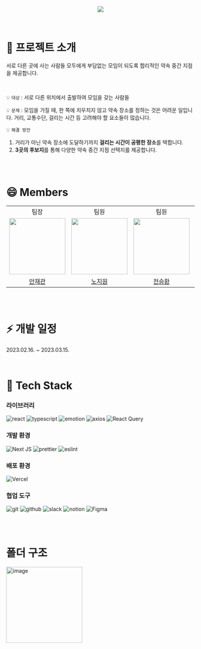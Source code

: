 <div align="center">
  <img src="https://user-images.githubusercontent.com/59648372/224749371-b7df11f3-8e6d-49e7-8118-661597e55e9d.png" />
</div>

<br />
<br />

# 👋 프로젝트 소개

서로 다른 곳에 사는 사람들 모두에게 부담없는 모임이 되도록 합리적인 약속 중간 지점을 제공합니다.

<br />

💡 `대상` : 서로 다른 위치에서 출발하여 모임을 갖는 사람들

💡 `문제` : 모임을 가질 때, 한 쪽에 치우치지 않고 약속 장소를 정하는 것은 어려운 일입니다. 거리, 교통수단, 걸리는 시간 등 고려해야 할 요소들이 많습니다.

💡 `해결 방안`
  1) 거리가 아닌 약속 장소에 도달하기까지 **걸리는 시간이 공평한 장소**를 택합니다.
  2) **3곳의 후보지**를 통해 다양한 약속 중간 지점 선택지를 제공합니다.

<br />
<br />

# 😄 Members

<table>
  <tbody>
  <tr>
  <td align="center">팀장</td>
  <td align="center">팀원</td>
  <td align="center">팀원</td>
  <td align="center">팀원</td>
  </tr>
  <tr>
  <td align="center"><a href="https://github.com/jaekwanAHN"><img src="https://avatars.githubusercontent.com/u/12118892?v=4" width="150px;" style="max-width: 100%;"/></a></td>
  <td align="center"><a href="https://github.com/fly1chop"><img src="https://avatars.githubusercontent.com/u/25377159?v=4" width="150px;" style="max-width: 100%;"/></a></td>
  <td align="center"><a href="https://github.com/Seung-hwan285"><img src="https://avatars.githubusercontent.com/u/74364667?v=4" width="150px;" style="max-width: 100%;"/></a></td>
  <td align="center"><a href="https://github.com/Kal-MH"><img src="https://avatars.githubusercontent.com/u/59648372?v=4" width="150px;" style="max-width: 100%;"/></a></td>
  </tr>
  <tr>
  <td align="center"><a href="https://github.com/jaekwanAHN">안재관</a></td>
  <td align="center"><a href="https://github.com/fly1chop">노지원</a></td>
  <td align="center"><a href="https://github.com/Seung-hwan285">전승환</a></td>
  <td align="center"><a href="https://github.com/Kal-MH">갈미현</a></td>
  </tr>
  </tbody>
</table>

<br />
<br />

# ⚡ 개발 일정

2023.02.16. ~ 2023.03.15.

<br />

# 💪 Tech Stack

### 라이브러리

![react](https://img.shields.io/badge/react-61DAFB?style=for-the-badge&logo=react&logoColor=black)
![typescript](https://img.shields.io/badge/typescript-3178C6?style=for-the-badge&logo=typescript&logoColor=white)
![emotion](https://img.shields.io/badge/emotion-DB7093?style=for-the-badge&logo=emotion&logoColor=white)
![axios](https://img.shields.io/badge/axios-5A29E4?style=for-the-badge&logo=axios&logoColor=white)
![React Query](https://img.shields.io/badge/-React%20Query-FF4154?style=for-the-badge&logo=react%20query&logoColor=white)
<br />
### 개발 환경
![Next JS](https://img.shields.io/badge/Next-black?style=for-the-badge&logo=next.js&logoColor=white)
![prettier](https://img.shields.io/badge/prettier-F7B93E?style=for-the-badge&logo=prettier&logoColor=white)
![eslint](https://img.shields.io/badge/eslint-4B32C3?style=for-the-badge&logo=eslint&logoColor=white)
<br />
### 배포 환경
![Vercel](https://img.shields.io/badge/vercel-%23000000.svg?style=for-the-badge&logo=vercel&logoColor=white)
<br />
### 협업 도구
![git](https://img.shields.io/badge/git-F05032?style=for-the-badge&logo=git&logoColor=white)
![github](https://img.shields.io/badge/github-181717?style=for-the-badge&logo=github&logoColor=white)
![slack](https://img.shields.io/badge/slack-4A154B?style=for-the-badge&logo=slack&logoColor=white)
![notion](https://img.shields.io/badge/notion-000000?style=for-the-badge&logo=notion&logoColor=white)
![Figma](https://img.shields.io/badge/figma-%23F24E1E.svg?style=for-the-badge&logo=figma&logoColor=white)

<br />
<br />

# 폴더 구조

<img width="203" alt="image" src="https://user-images.githubusercontent.com/59648372/224749941-91bc67cb-b6f8-4486-acd2-d8ed270f0544.png">
